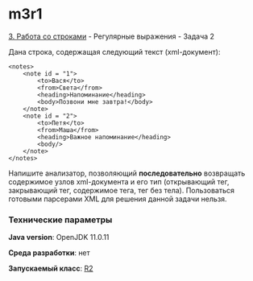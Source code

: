 # m3r1

[3. Работа со строками](..) - Регулярные выражения - Задача 2

Дана строка, содержащая следующий текст (xml-документ):
```
<notes>
	<note id = "1">
		<to>Вася</to>
		<from>Света</from>
		<heading>Напоминание</heading>
		<body>Позвони мне завтра!</body>
	</note>
	<note id = "2">
		<to>Петя</to>
		<from>Маша</from>
		<heading>Важное напоминание</heading>
		<body/>
	</note>
</notes>
```
Напишите анализатор, позволяющий **последовательно** возвращать 
содержимое узлов xml-документа и его тип (открывающий тег, закрывающий 
тег, содержимое тега, тег без тела). Пользоваться готовыми парсерами 
XML для решения данной задачи нельзя.

### Технические параметры

**Java version**: OpenJDK 11.0.11

**Среда разработки**: нет

**Запускаемый класс**: [R2](https://github.com/aabyodj/java0online/blob/master/3%20Strings/R2/R2.java)
